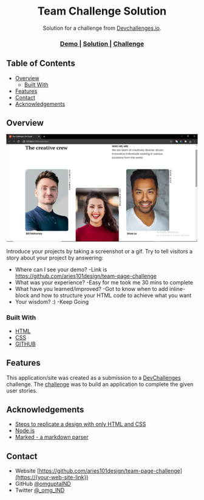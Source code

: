 <!-- Please update value in the {}  -->

<h1 align="center">Team Challenge Solution</h1>

<div align="center">
   Solution for a challenge from  <a href="http://devchallenges.io" target="_blank">Devchallenges.io</a>.
</div>

<div align="center">
  <h3>
    <a href="https://aries101design.github.io/team-page-challenge/">
      Demo
    </a>
    <span> | </span>
    <a href="https://github.com/aries101design/team-page-challenge">
      Solution
    </a>
    <span> | </span>
    <a href="https://devchallenges.io/challenges/hhmesazsqgKXrTkYkt0U">
      Challenge
    </a>
  </h3>
</div>

<!-- TABLE OF CONTENTS -->

## Table of Contents

- [Overview](#overview)
  - [Built With](#built-with)
- [Features](#features)
- [Contact](#contact)
- [Acknowledgements](#acknowledgements)

<!-- OVERVIEW -->

## Overview

![screenshot](https://github.com/aries101design/team-page-challenge/blob/master/shot.png?raw=true)

Introduce your projects by taking a screenshot or a gif. Try to tell visitors a story about your project by answering:

- Where can I see your demo?
  -Link is https://github.com/aries101design/team-page-challenge
- What was your experience?
  -Easy for me took me 30 mins to complete
- What have you learned/improved?
  -Got to know when to add inline-block and how to structure your HTML code to achieve what you want 
- Your wisdom? :)
  -Keep Going

### Built With

<!-- This section should list any major frameworks that you built your project using. Here are a few examples.-->

- [HTML](https://reactjs.org/)
- [CSS](https://vuejs.org/)
- [GITHUB](https://tailwindcss.com/)

## Features

<!-- List the features of your application or follow the template. Don't share the figma file here :) -->

This application/site was created as a submission to a [DevChallenges](https://devchallenges.io/challenges) challenge. The [challenge](https://devchallenges.io/challenges/hhmesazsqgKXrTkYkt0U) was to build an application to complete the given user stories.


## Acknowledgements

<!-- This section should list any articles or add-ons/plugins that helps you to complete the project. This is optional but it will help you in the future. For exmpale -->

- [Steps to replicate a design with only HTML and CSS](https://devchallenges-blogs.web.app/how-to-replicate-design/)
- [Node.js](https://nodejs.org/)
- [Marked - a markdown parser](https://github.com/chjj/marked)

## Contact

- Website [https://github.com/aries101design/team-page-challenge](https://{your-web-site-link})
- GitHub [@omguptaIND](https://{github.com/your-usermame})
- Twitter [@_omg_IND](https://{twitter.com/your-username})
